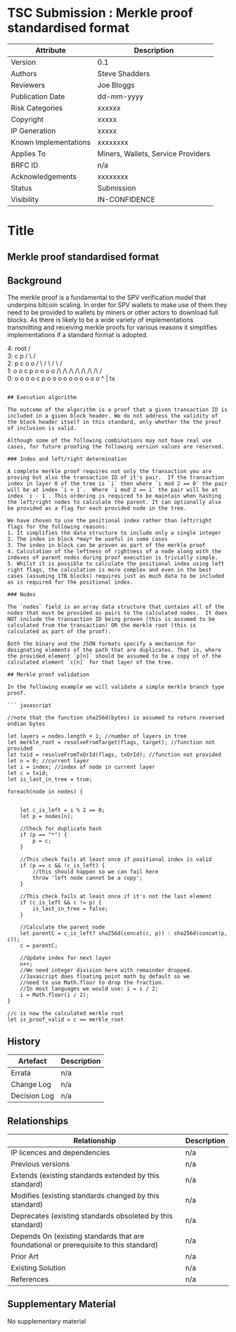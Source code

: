 # TSC Submission : Merkle proof standardised format

|Attribute|Description
|---|---|
| Version| 0.1 |
| Authors | Steve Shadders |
| Reviewers | Joe Bloggs |
| Publication Date | dd-mm-yyyy |
| Risk Categories | xxxxxx |
| Copyright | xxxxx |
| IP Generation | xxxxx |
| Known Implementations | xxxxxxxx |
| Applies To | Miners, Wallets,                 Service Providers |
| BRFC ID | n/a |
| Acknowledgements | xxxxxxxx |
| Status | Submission |
| Visibility | IN-CONFIDENCE |



# Title 

## Merkle proof standardised format

## Background

The merkle proof is a fundamental to the SPV verification model that underpins bitcoin scaling. In order for SPV wallets to make use of them they need to be provided to wallets by miners or other actors to download full blocks. As there is likely to be a wide variety of implementations transmitting and receiving merkle proofs for various reasons it simplifies implementations if a standard format is adopted.


4:              root
            /           \
3:        c               p
       /     \         /     \
2:    p       c       o       o
     / \     / \     / \     / \
1:  o   o   c   p   o   o   o   o
   /\  /\  /\  /\  /\  /\  /\  /\
0: o o o o c p o o o o o o o o o o
           ^
           |
           tx
```

## Execution algorithm

The outcome of the algorithm is a proof that a given transaction ID is included in a given block header. We do not address the validity of the block header itself in this standard, only whether the the proof of inclusion is valid.

Although some of the following combinations may not have real use cases, for future proofing the following version values are reserved.

### Index and left/right determination

A complete merkle proof requires not only the transaction you are proving but also the transaction ID of it's pair.  If the transaction index in layer 0 of the tree is `i` then where `i mod 2 == 0` the pair will be at index `i + 1`.  Where `i mod 2 == 1` the pair will be at index `i - 1`. This ordering is required to be maintain when hashing the left/right nodes to calculate the parent. It can optionally also be provided as a flag for each provided node in the tree.

We have chosen to use the positional index rather than left/right flags for the following reasons:
1. It simplifies the data structure to include only a single integer
2. The index in block *may* be useful in some cases
3. The index in block can be proven as part of the merkle proof
4. Calculation of the leftness of rightness of a node along with the indexes of parent nodes during proof execution is trivially simple.
5. Whilst it is possible to calculate the positional index using left right flags, the calculation is more complex and even in the best cases (assuming 1TB blocks) requires just as much data to be included as is required for the positional index.

### Nodes

The `nodes` field is an array data structure that contains all of the nodes that must be provided as pairs to the calculated nodes.  It does NOT include the transaction ID being proven (this is assumed to be calculated from the transaction) OR the merkle root (this is calculated as part of the proof).

Both the binary and the JSON formats specify a mechanism for designating elements of the path that are duplicates. That is, where the provided element `p[n]` should be assumed to be a copy of of the calculated element `c[n]` for that layer of the tree.

## Merkle proof validation

In the following example we will validate a simple merkle branch type proof.

``` javascript

//note that the function sha256d(bytes) is assumed to return reversed endian bytes

let layers = nodes.length + 1; //number of layers in tree
let merkle_root = resolveFromTarget(flags, target); //function not provided
let txid = resolveFromTxOrId(flags, txOrId); //function not provided
let n = 0; //current layer
let i = index; //index of node in current layer
let c = txid;
let is_last_in_tree = true;

foreach(node in nodes) {

    
    let c_is_left = i % 2 == 0;
    let p = nodes[n];
    
    //Check for duplicate hash
    if (p == "*") {
        p = c;
    }

    //This check fails at least once if positional index is valid
    if (p == c && !c_is_left) {
        //this should happen so we can fail here
        throw 'left node cannot be a copy';
    }

    //This check fails at least once if it's not the last element
    if (c_is_left && c != p) {
        is_last_in_tree = false;
    }  

    //Calculate the parent node
    let parentC = c_is_left? sha256d(concat(c, p)) : sha256d(concat(p, c));
    c = parentC;

    //Update index for next layer
    n++;
    //We need integer division here with remainder dropped.
    //Javascript does floating point math by default so we
    //need to use Math.floor to drop the fraction.
    //In most languages we would use: i = i / 2;
    i = Math.floor(i / 2);
}

//c is now the calculated merkle root
let is_proof_valid = c == merkle_root

```

## History

|Artefact|Description
|---|---|
| Errata| n/a |
| Change Log | n/a |
| Decision Log |n/a |

## Relationships

|Relationship|Description
|---|---|
| IP licences and dependencies| n/a |
| Previous versions | n/a |
| Extends (existing standards extended by this standard) |n/a |
| Modifies (existing standards changed by this standard)| n/a |
| Deprecates (existing standards obsoleted by this standard) | n/a |
| Depends On (existing standards that are foundational or prerequisite to this standard)|n/a |
| Prior Art| n/a |
| Existing Solution | n/a |
| References |n/a |

## Supplementary Material

No supplementary material